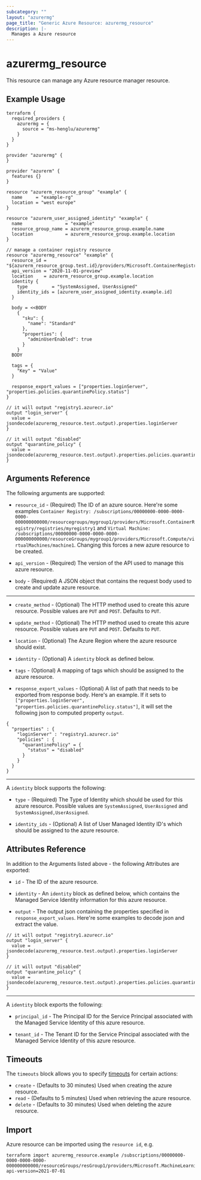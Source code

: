 ```yaml
---
subcategory: ""
layout: "azurermg"
page_title: "Generic Azure Resource: azurermg_resource"
description: |-
  Manages a Azure resource
---
```


# azurermg_resource

This resource can manage any Azure resource manager resource.

## Example Usage

```hcl
terraform {
  required_providers {
    azurermg = {
      source = "ms-henglu/azurermg"
    }
  }
}

provider "azurermg" {
}

provider "azurerm" {
  features {}
}

resource "azurerm_resource_group" "example" {
  name     = "example-rg"
  location = "west europe"
}

resource "azurerm_user_assigned_identity" "example" {
  name                = "example"
  resource_group_name = azurerm_resource_group.example.name
  location            = azurerm_resource_group.example.location
}

// manage a container registry resource
resource "azurermg_resource" "example" {
  resource_id = "${azurerm_resource_group.test.id}/providers/Microsoft.ContainerRegistry/registries/registry1"
  api_version = "2020-11-01-preview"
  location    = azurerm_resource_group.example.location
  identity {
    type         = "SystemAssigned, UserAssigned"
    identity_ids = [azurerm_user_assigned_identity.example.id]
  }

  body = <<BODY
    {
      "sku": {
        "name": "Standard"
      },
      "properties": {
        "adminUserEnabled": true
      }
    }
  BODY

  tags = {
    "Key" = "Value"
  }

  response_export_values = ["properties.loginServer", "properties.policies.quarantinePolicy.status"]
}

// it will output "registry1.azurecr.io"
output "login_server" {
  value = jsondecode(azurermg_resource.test.output).properties.loginServer
}

// it will output "disabled"
output "quarantine_policy" {
  value = jsondecode(azurermg_resource.test.output).properties.policies.quarantinePolicy.status
}
```

## Arguments Reference

The following arguments are supported:
* `resource_id` - (Required) The ID of an azure source. 
  Here're some examples 
  `Container Registry: /subscriptions/00000000-0000-0000-0000-000000000000/resourcegroups/mygroup1/providers/Microsoft.ContainerRegistry/registries/myregistry1` and 
  `Virtual Machine: /subscriptions/00000000-0000-0000-0000-000000000000/resourceGroups/mygroup1/providers/Microsoft.Compute/virtualMachines/machine1`.
  Changing this forces a new azure resource to be created.

* `api_version` - (Required) The version of the API used to manage this azure resource.

* `body` - (Required) A JSON object that contains the request body used to create and update azure resource. 

---

* `create_method` - (Optional) The HTTP method used to create this azure resource. Possible values are `PUT` and `POST`. Defaults to `PUT`.

* `update_method` - (Optional) The HTTP method used to create this azure resource. Possible values are `PUT` and `POST`. Defaults to `PUT`.
  
* `location` - (Optional) The Azure Region where the azure resource should exist. 
  
* `identity` - (Optional) A `identity` block as defined below. 

* `tags` - (Optional) A mapping of tags which should be assigned to the azure resource. 

* `response_export_values` - (Optional) A list of path that needs to be exported from response body. Here's an example. 
  If it sets to `["properties.loginServer", "properties.policies.quarantinePolicy.status"]`, it will set the following json to computed property `output`.
```
{
  "properties" : {
    "loginServer" : "registry1.azurecr.io"
    "policies" : {
      "quarantinePolicy" = {
        "status" = "disabled"
      }
    }
  }
}
```
---

A `identity` block supports the following:

* `type` - (Required) The Type of Identity which should be used for this azure resource. Possible values are `SystemAssigned`, `UserAssigned` and `SystemAssigned,UserAssigned`. 

* `identity_ids` - (Optional) A list of User Managed Identity ID's which should be assigned to the azure resource. 


## Attributes Reference

In addition to the Arguments listed above - the following Attributes are exported:

* `id` - The ID of the azure resource.

* `identity` - An `identity` block as defined below, which contains the Managed Service Identity information for this azure resource.

* `output` - The output json containing the properties specified in `response_export_values`. Here're some examples to decode json and extract the value.
```
// it will output "registry1.azurecr.io"
output "login_server" {
  value = jsondecode(azurermg_resource.test.output).properties.loginServer
}

// it will output "disabled"
output "quarantine_policy" {
  value = jsondecode(azurermg_resource.test.output).properties.policies.quarantinePolicy.status
}
```


---

A `identity` block exports the following:

* `principal_id` - The Principal ID for the Service Principal associated with the Managed Service Identity of this azure resource.

* `tenant_id` - The Tenant ID for the Service Principal associated with the Managed Service Identity of this azure resource.

## Timeouts

The `timeouts` block allows you to specify [timeouts](https://www.terraform.io/docs/configuration/resources.html#timeouts) for certain actions:

* `create` - (Defaults to 30 minutes) Used when creating the azure resource.
* `read` - (Defaults to 5 minutes) Used when retrieving the azure resource.
* `delete` - (Defaults to 30 minutes) Used when deleting the azure resource.

## Import

Azure resource can be imported using the `resource id`, e.g.

```shell
terraform import azurermg_resource.example /subscriptions/00000000-0000-0000-0000-000000000000/resourceGroups/resGroup1/providers/Microsoft.MachineLearningServices/workspaces/workspace1/computes/cluster1?api-version=2021-07-01
```
